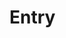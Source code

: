 <script>
import DocsExample from '$lib/components/utils/DocsExample.svelte'
import Entry from '$lib/assemblies/Entry.svelte'
import { defaultCategories } from '$lib/types/log'
</script>

# Entry

<DocsExample>
  <Entry categories={defaultCategories} />
</DocsExample>
